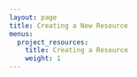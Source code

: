 ```yaml
---
layout: page
title: Creating a New Resource
menus: 
  project_resources:
    title: Creating a Resource
    weight: 1
---
```

